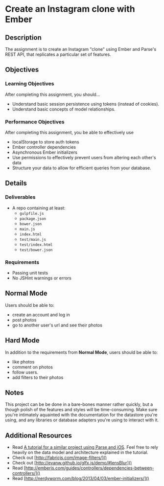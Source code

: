 # Create an Instagram clone with Ember


## Description

The assignment is to create an Instagram "clone" using Ember and Parse's REST API, that replicates a particular set of features.

## Objectives

### Learning Objectives

After completing this assignment, you should…

* Understand basic session persistence using tokens (instead of cookies).
* Understand basic concepts of model relationships.

### Performance Objectives

After completing this assignment, you be able to effectively use

* localStorage to store auth tokens
* Ember controller dependencies
* Asynchronous Ember initializers
* Use permissions to effectively prevent users from altering each other's data
* Structure your data to allow for efficient queries from your database. 


## Details

### Deliverables

* A repo containing at least:
  * `gulpfile.js`
  * `package.json`
  * `bower.json`
  * `main.js`
  * `index.html`
  * `test/main.js`
  * `test/index.html`
  * `test/bower.json`
  
### Requirements

* Passing unit tests
* No JSHint warnings or errors


## Normal Mode

Users should be able to:

* create an account and log in
* post photos
* go to another user's url and see their photos

## Hard Mode

In addition to the requirements from **Normal Mode**, users should be able to:

* like photos
* comment on photos
* follow users.
* add filters to their photos

## Notes

This project can be be done in a bare-bones manner rather quickly, but a though polish of the features and styles will be time-consuming. Make sure you're intimately aquainted with the documentation for the datastore you're using, and any libraries or database adapters you're using to interact with it.

## Additional Resources

* Read [A tutorial for a similar project using Parse and iOS](https://www.parse.com/tutorials/anypic). Feel free to rely heavily on the data model and architecture explained in the tutorial.
* Check out [http://fabricjs.com/image-filters/]()
* Check out [http://evanw.github.io/glfx.js/demo/#lensBlur]()
* Read [http://emberjs.com/guides/controllers/dependencies-between-controllers/]()
* Read [http://nerdyworm.com/blog/2013/04/03/ember-initializers/]()
